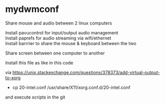 # mydwmconf

Share mouse and audio between 2 linux computers

Install pavucontrol for input/output audio management <br>
Install paprefs for audio streaming via wifi/ethernet <br>
Install barrrier to share the mouse & keyboard between the two <br>

Share screen between one computer to another

Install this file as like in this code

via https://unix.stackexchange.com/questions/378373/add-virtual-output-to-xorg

- cp 20-intel.conf /usr/share/X11/xorg.conf.d/20-intel.conf

and execute scripts in the git
